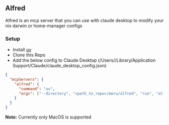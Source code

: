 ## Alfred

Alfred is an mcp server that you can use with claude desktop to modify your nix darwin or home-manager configs

### Setup

- Install [uv](https://docs.astral.sh/uv/getting-started/installation/)
- Clone this Repo
- Add the below config to Claude Desktop (/Users/<username>/Library/Application Support/Claude/claude_desktop_config.json)

```json
{
  "mcpServers": {
    "alfred": {
      "command": "uv",
      "args": ["--directory", "<path_to_repo>/meru/alfred", "run", "alfred"]
    }
  }
}
```

**Note:** Currently only MacOS is supported
